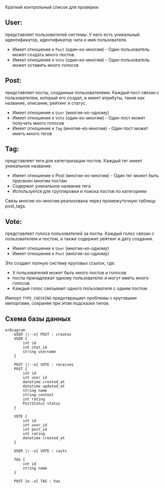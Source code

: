 Краткий контрольный список для проверки:

## User: 
представляет пользователей системы. У него есть уникальный идентификатор, идентификатор чата и имя пользователя.

- Имеет отношение к `Post` (один-ко-многим) - Один пользователь может создать много постов.
- Имеет отношение к `Vote` (один-ко-многим) - Один пользователь может оставить много голосов

## Post:
представляет посты, созданные пользователями. Каждый пост связан с пользователем, который его создал, и имеет атрибуты, такие как название, описание, рейтинг и статус.

- Имеет отношение к `User` (многие-ко-одному)
- Имеет отношение к `Vote` (один-ко-многим) - Один пост может получать много голосов
- Имеет отношение к `Tag` (многие-ко-многим) - Один пост может иметь много тегов

## Tag:
представляет теги для категоризации постов. Каждый тег имеет уникальное название.

- Имеет отношение к Post (многие-ко-многим) - Один тег может быть присвоен многим постам
- Содержит уникальное название тега
- Используется для группировки и поиска постов по категориям

Связь многие-ко-многим реализована через промежуточную таблицу post_tags.

## Vote:
представляет голоса пользователей за посты. Каждый голос связан с пользователем и постом, а также содержит рейтинг и дату создания.

- Имеет отношение к `User` (многие-ко-одному)
- Имеет отношение к `Post` (многие-ко-одному)

Это создает полную систему круговых ссылок, где:

- У пользователей может быть много постов и голосов
- посты принадлежат одному пользователю и могут иметь много голосов
- Каждый голос связывает одного пользователя с одним постом

Импорт `TYPE_CHECKING` предотвращает проблемы с круговыми импортами, сохраняя при этом подсказки типов.

## Схема базы данных
```mermaid
erDiagram
    USER ||--o{ POST : creates
    USER {
        int id
        int chat_id
        string username
    }
    
    POST ||--o{ VOTE : receives
    POST {
        int id
        int user_id
        datetime created_at
        datetime updated_at
        string name
        string content
        int rating
        PostStatus status
    }
    
    VOTE {
        int id
        int user_id
        int post_id
        int rating
        datetime created_at
    }
    
    USER ||--o{ VOTE : casts

    TAG {
        int id
        string name
    }

    POST }o--o{ TAG : has
```